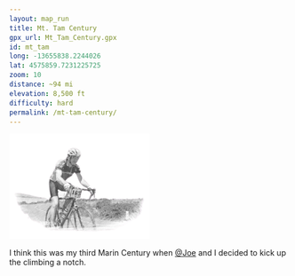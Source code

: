```yaml
---
layout: map_run
title: Mt. Tam Century
gpx_url: Mt_Tam_Century.gpx
id: mt_tam
long: -13655838.2244026
lat: 4575859.7231225725
zoom: 10
distance: ~94 mi
elevation: 8,500 ft
difficulty: hard
permalink: /mt-tam-century/
---
```

<img src="/assets/og/marin.ride.bw.png" width="50%" height="50%">

I think this was my third Marin Century when [@Joe](https://www.strava.com/athletes/111975) and I decided to kick up the climbing a notch.